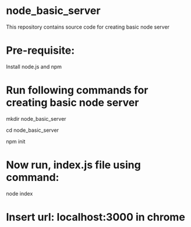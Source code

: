# node_basic_server
This repository contains source code for creating basic node server

# Pre-requisite:

Install node.js and npm

# Run following commands for creating basic node server

mkdir node_basic_server

cd node_basic_server

npm init

# Now run, index.js file using command:

node index

# Insert url: localhost:3000 in chrome
